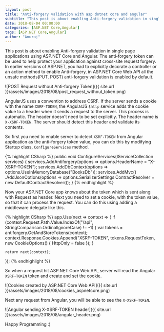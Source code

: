 ```yaml
---
layout: post
title: "Anti-forgery validation with asp dotnet core and angular"
subtitle: "This post is about enabling Anti-forgery validation in single page applications using ASP.NET Core and Angular."
date: 2018-08-04 00:00:00
categories: [ASP.NET Core,Angular]
tags: [ASP.NET Core,Angular]
author: "Anuraj"
---
```

This post is about enabling Anti-forgery validation in single page applications using ASP.NET Core and Angular. The anti-forgery token can be used to help protect your application against cross-site request forgery. In earlier versions of ASP.NET, you had to explicitly decorate a controller or an action method to enable Anti-forgery, in ASP.NET Core Web API all the unsafe methods(PUT, POST) anti-forgery validation is enabled by default. 

![POST Request without Anti-forgery Token]({{ site.url }}/assets/images/2018/08/post_request_without_token.png)

AngularJS uses a convention to address CSRF. If the server sends a cookie with the name `XSRF-TOKEN`, the AngularJS `$http` service adds the cookie value to a header when it sends a request to the server. This process is automatic. The header doesn't need to be set explicitly. The header name is `X-XSRF-TOKEN`. The server should detect this header and validate its contents.

So first you need to enable server to detect `XSRF-TOKEN` from Angular application as the anti-forgery token value, you can do this by modifying Startup class, `ConfigureServices` method.

{% highlight CSharp %}
public void ConfigureServices(IServiceCollection services)
{
    services.AddAntiforgery(options => options.HeaderName = "X-XSRF-TOKEN");
    services.AddDbContext<BooksApiDbContext>(options => options.UseInMemoryDatabase("BooksDb"));
    services.AddMvc()
        .AddJsonOptions(options => options.SerializerSettings.ContractResolver = new DefaultContractResolver());
}
{% endhighlight %}

Now your ASP.NET Core app knows about the token which is sent along with Request as header. Next you need to set a cookie, with the token value, so that it can process the request. You can do this using adding a middleware delegate like this.

{% highlight CSharp %}
app.Use(next => context =>
{
    if (context.Request.Path.Value.IndexOf("/api", StringComparison.OrdinalIgnoreCase) != -1)
    {
        var tokens = antiforgery.GetAndStoreTokens(context);
        context.Response.Cookies.Append("XSRF-TOKEN", tokens.RequestToken,
            new CookieOptions() { HttpOnly = false });
    }

    return next(context);
});
{% endhighlight %}

So when a request hit ASP.NET Core Web API, server will read the Angular `XSRF-TOKEN` token and create and set the cookie.

![Cookies created by ASP.NET Core Web API]({{ site.url }}/assets/images/2018/08/cookies_aspnetcore.png)

Next any request from Angular, you will be able to see the `X-XSRF-TOKEN`.

![Angular sending X-XSRF-TOKEN header]({{ site.url }}/assets/images/2018/08/angular_header.png)

Happy Programming :)